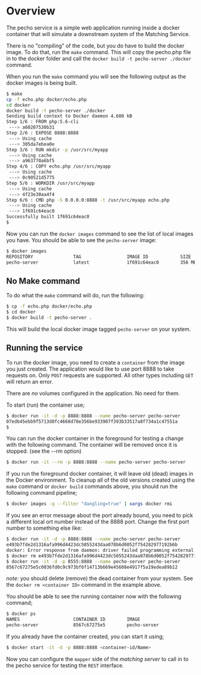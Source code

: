# Overview

The pecho service is a simple web application running inside a docker container that will simulate a downstream system of the Matching Service.

There is no "compiling" of the code, but you do have to build the docker image. To do that, run the `make` command. This will copy the pecho.php file in to the docker folder and call the `docker build -t pecho-server ./docker` command.

When you run the `make` command you will see the following output as the docker images is being built.

```bash
$ make
cp -f echo.php docker/echo.php
cd docker
docker build -t pecho-server ./docker
Sending build context to Docker daemon 4.608 kB
Step 1/6 : FROM php:5.6-cli
 ---> a60207530b31
Step 2/6 : EXPOSE 8888:8888
 ---> Using cache
 ---> 305da7ebea0e
Step 3/6 : RUN mkdir -p /usr/src/myapp
 ---> Using cache
 ---> a963770a6bf5
Step 4/6 : COPY echo.php /usr/src/myapp
 ---> Using cache
 ---> 0c90521d5775
Step 5/6 : WORKDIR /usr/src/myapp
 ---> Using cache
 ---> 4f23e30aa4f4
Step 6/6 : CMD php -S 0.0.0.0:8888 -t /usr/src/myapp echo.php
 ---> Using cache
 ---> 1f691c64eac0
Successfully built 1f691c64eac0
$
```
Now you can run the `docker images` command to see the list of local images you have. You should be able to see the `pecho-server` image:

```bash
$ docker images
REPOSITORY               TAG                 IMAGE ID            SIZE
pecho-server             latest              1f691c64eac0        356 MB
```

## No Make command

To do what the `make` command will do, run the following:
```bash
$ cp -f echo.php docker/echo.php
$ cd docker
$ docker build -t pecho-server .
```

This will build the local docker image tagged `pecho-server` on your system.

## Running the service

To run the docker image, you need to create a `container` from the image you just created. The application would like to use port 8888 to take requests on. Only `POST` requests are supported. All other types including `GET` will return an error.

There are *no* volumes configured in the application. No need for them.

To start (run) the container use;

```bash
$ docker run -it -d -p 8888:8888 --name pecho-server pecho-server
07edb45ebb9f5713d8fc4668d78e356be933907f393b33517a8f734a1c47551a
$
```

You can run the docker container in the foreground for testing a change with the following command. The container will be removed once it is stopped. (see the --rm option)

```bash
$ docker run -it --rm -p 8888:8888 --name pecho-server pecho-server
```

If you run the foreground docker container, it will leave old (dead) images in the Docker environment. To cleanup all of the old versions created using the `make` command or `docker build` commands above, you should run the following command pipeline;

```bash
$ docker images -q --filter "dangling=true" | xargs docker rmi
```

If you see an error message about the port already bound, you need to pick a different local ort number instead of the 8888 port. Change the first port number to something else like:

```bash
$ docker run -it -d -p 8888:8888 --name pecho-server pecho-server
e493b7fde2d1316afa996d4423dc5055243daa078b6d0052f754282977192b6b
docker: Error response from daemon: driver failed programming external connectivity on endpoint pecho-server (c530b6af25d06c9495b51d01f00f3772a950584e43d2597e005a05a90d03272d): Bind for 0.0.0.0:8888 failed: port is already allocated.
$ docker rm e493b7fde2d1316afa996d4423dc5055243daa078b6d0052f754282977192b6b
$ docker run -it -d -p 8555:8888 --name pecho-server pecho-server
8567c67275e5c0036fd0c9c973bf6f14713b669e45608e4917f5a19edea89b12
```

*note:* you should delete (remove) the dead container from your system. See the `docker rm <container ID>` command in the example above.

You should be able to see the running container now with the following command;

```bash
$ docker ps
NAMES                    CONTAINER ID        IMAGE                           STATUS              PORTS
pecho-server             8567c67275e5        pecho-server                    Up 4 minutes        0.0.0.0:8888->8888/tcp
```

If you already have the container created, you can start it using;

```bash
$ docker start -it -d -p 8888:8888 <container-id/Name>
````

Now you can configure the `mapper` side of the _matching server_ to call in to the pecho service for testing the `REST` interface.

